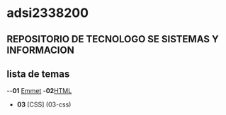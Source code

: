 # adsi2338200
REPOSITORIO DE TECNOLOGO SE SISTEMAS Y INFORMACION
---

## lista de temas
--**01** [Emmet](01-emmet/)
-**02**[HTML](02-html)
- **03** [CSS] (03-css)

